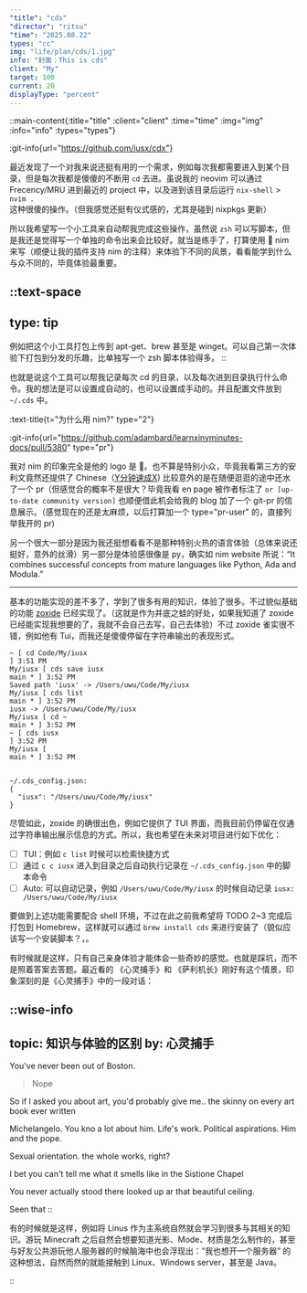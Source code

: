 ```yaml
---
"title": "cds"
"director": "ritsu"
"time": "2025.08.22"
types: "cc"
img: "life/plan/cds/1.jpg"
info: "封面：This is cds"
client: "My"
target: 100
current: 20
displayType: "percent"
---
```


::main-content{:title="title" :client="client" :time="time" :img="img" :info="info" :types="types"}

:git-info{url="https://github.com/iusx/cdx"}

最近发现了一个对我来说还挺有用的一个需求，例如每次我都需要进入到某个目录，但是每次我都是傻傻的不断用 `cd` 去进。虽说我的 neovim 可以通过 Frecency/MRU 进到最近的 project 中，以及进到该目录后运行 `nix-shell` > `nvim .` 这种很傻的操作。（但我感觉还挺有仪式感的，尤其是碰到 nixpkgs 更新）

所以我希望写一个小工具来自动帮我完成这些操作，虽然说 `zsh` 可以写脚本，但是我还是觉得写一个单独的命令出来会比较好。就当是练手了，打算使用 👑 nim 来写（顺便让我的插件支持 nim 的注释）来体验下不同的风景，看看能学到什么与众不同的，毕竟体验最重要。


::text-space
---
type: tip
---
例如把这个小工具打包上传到 apt-get、brew 甚至是 winget。可以自己第一次体验下打包到分发的乐趣，比单独写一个 zsh 脚本体验得多。
::

也就是说这个工具可以帮我记录每次 cd 的目录，以及每次进到目录执行什么命令。我的想法是可以设置成自动的，也可以设置成手动的。并且配置文件放到 `~/.cds` 中。


:text-title{t="为什么用 nim?" type="2"}

:git-info{url="https://github.com/adambard/learnxinyminutes-docs/pull/5380" type="pr"}

我对 nim 的印象完全是他的 logo 是 👑。也不算是特别小众，毕竟我看第三方的安利文竟然还提供了 Chinese（[Y分钟速成X](https://learnxinyminutes.com/zh-cn/nim/)) 比较意外的是在随便逛逛的途中还水了一个 pr（但感觉合的概率不是很大？毕竟我看 en page 被作者标注了 `or [up-to-date community version]` 也顺便借此机会给我的 blog 加了一个 git-pr 的信息展示。（感觉现在的还是太麻烦，以后打算加一个 type="pr-user" 的，直接列举我开的 pr)

另一个很大一部分是因为我还挺想看看不是那种特别火热的语言体验（总体来说还挺好，意外的丝滑）另一部分是体验感很像是 py，确实如 nim website 所说：“It combines successful concepts from mature languages like Python, Ada and Modula.”

---

基本的功能实现的差不多了，学到了很多有用的知识，体验了很多。不过貌似基础的功能 [zoxide](https://github.com/ajeetdsouza/zoxide) 已经实现了。（这就是作为井底之蛙的好处，如果我知道了 zoxide 已经能实现我想要的了，我就不会自己去写，自己去体验）不过 zoxide 雀实很不错，例如他有 Tui，而我还是傻傻停留在字符串输出的表现形式。

```
~ [ cd Code/My/iusx                                                                                                              ] 3:51 PM
My/iusx [ cds save iusx                                                                                                   main * ] 3:52 PM
Saved path 'iusx' -> /Users/uwu/Code/My/iusx
My/iusx [ cds list                                                                                                        main * ] 3:52 PM
iusx -> /Users/uwu/Code/My/iusx
My/iusx [ cd ~                                                                                                            main * ] 3:52 PM
~ [ cds iusx                                                                                                                     ] 3:52 PM
My/iusx [                                                                                                                 main * ] 3:52 PM


~/.cds_config.json:
{
  "iusx": "/Users/uwu/Code/My/iusx"
}
```

尽管如此，zoxide 的确很出色，例如它提供了 TUI 界面，而我目前仍停留在仅通过字符串输出展示信息的方式。所以，我也希望在未来对项目进行如下优化：

- [ ] TUI：例如 `c list` 时候可以检索快捷方式
- [ ] 通过 `c c iusx` 进入到目录之后自动执行记录在 `~/.cds_config.json` 中的脚本命令
- [ ] Auto: 可以自动记录，例如 `/Users/uwu/Code/My/iusx` 的时候自动记录 `iusx: /Users/uwu/Code/My/iusx` 

要做到上述功能需要配合 shell 环境，不过在此之前我希望将 TODO 2~3 完成后打包到 Homebrew，这样就可以通过 `brew install cds` 来进行安装了（貌似应该写一个安装脚本？，。

有时候就是这样，只有自己亲身体验才能体会一些奇妙的感觉。也就是踩坑，而不是照着答案去答题。最近看的 《心灵捕手》和 《萨利机长》刚好有这个情景，印象深刻的是《心灵捕手》中的一段对话：


::wise-info
---
topic: 知识与体验的区别
by: 心灵捕手
---
You've never been out of Boston.

> Nope

So if l asked you about art, you'd probably give me..
the skinny on every art book ever written

Michelangelo. You kno a lot about him.
Life's work. Political aspirations. Him and the pope.

Sexual orientation. the whole works, right?

I bet you can't tell me what it smells like
in the Sistione Chapel

You never actually stood there
looked up ar that beautiful ceiling.

Seen that
::

有的时候就是这样，例如将 Linus 作为主系统自然就会学习到很多与其相关的知识。游玩 Minecraft 之后自然会想要知道光影、Mode、材质是怎么制作的，甚至与好友公共游玩他人服务器的时候脑海中也会浮现出：“我也想开一个服务器” 的这种想法，自然而然的就能接触到 Linux、Windows server，甚至是 Java。

::

